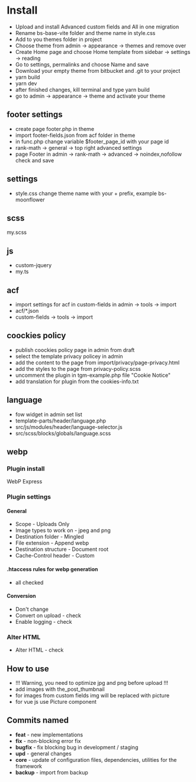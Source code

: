 # Install

- Upload and install Advanced custom fields and All in one migration
- Rename bs-base-vite folder and theme name in style.css
- Add to you themes folder in project
- Choose theme from admin -> appearance -> themes and remove over
- Create Home page and choose Home template from sidebar -> settings -> reading
- Go to settings, permalinks and choose Name and save
- Download your empty theme from bitbucket and .git to your project
- yarn build
- yarn dev
- after finished changes, kill terminal and type yarn build
- go to admin -> appearance -> theme and activate your theme

## footer settings
- create page footer.php in theme
- import footer-fields.json from acf folder in theme
- in func.php change variable $footer_page_id with your page id
- rank-math -> general -> top right advanced settings 
- page Footer in admin -> rank-math -> advanced -> noindex,nofollow check and save


## settings

- style.css change theme name with your + prefix, example bs-moonflower

## scss

my.scss

## js

- custom-jquery
- my.ts

## acf

- import settings for acf in custom-fields in admin -> tools -> import
- acf/*.json
- custom-fields -> tools -> import

## coockies policy

- publish coockies policy page in admin from draft
- select the template privacy policey in admin
- add the content to the page from import/privacy/page-privacy.html
- add the styles to the page from privacy-policy.scss
- uncomment the plugin in tgm-example.php file "Cookie Notice"
- add translation for plugin from the cookies-info.txt

## language

- fow widget in admin set list
- template-parts/header/language.php
- src/js/modules/header/language-selector.js
- src/scss/blocks/globals/language.scss

## webp

### Plugin install

WebP Express

### Plugin settings

#### General

- Scope - Uploads Only
- Image types to work on - jpeg and png
- Destination folder - Mingled
- File extension - Append webp
- Destination structure - Document root
- Cache-Control header - Custom

#### .htaccess rules for webp generation

- all checked

#### Conversion

- Don't change
- Convert on upload - check
- Enable logging - check

### Alter HTML

- Alter HTML - check

## How to use

- !!! Warning, you need to optimize jpg and png before upload !!!
- add images with the_post_thumbnail
- for images from custom fields img will be replaced with picture
- for vue js use Picture component

## Commits named

- **feat** - new implementations
- **fix** - non-blocking error fix
- **bugfix** - fix blocking bug in development / staging
- **upd** - general changes
- **core** - update of configuration files, dependencies, utilities for the framework
- **backup** - import from backup



